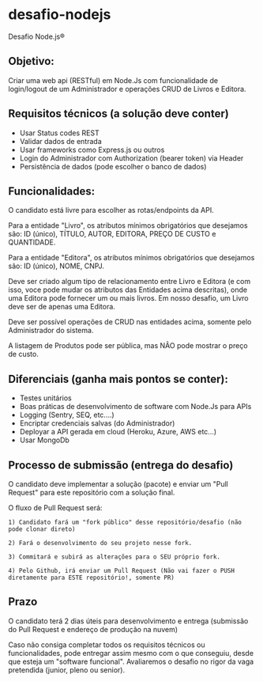 # desafio-nodejs
Desafio Node.js®

## Objetivo: 
Criar uma web api (RESTful) em Node.Js com funcionalidade de login/logout de um Administrador e operações CRUD de Livros e Editora.

## Requisitos técnicos (a solução deve conter)
- Usar Status codes REST
- Validar dados de entrada
- Usar frameworks como Express.js ou outros
- Login do Administrador com Authorization (bearer token) via Header
- Persistência de dados (pode escolher o banco de dados)

## Funcionalidades:
O candidato está livre para escolher as rotas/endpoints da API.

Para a entidade "Livro", os atributos mínimos obrigatórios que desejamos são: ID (único), TÍTULO, AUTOR, EDITORA, PREÇO DE CUSTO e QUANTIDADE.

Para a entidade "Editora", os atributos mínimos obrigatórios que desejamos são: ID (único), NOME, CNPJ.

Deve ser criado algum tipo de relacionamento entre Livro e Editora (e com isso, voce pode mudar os atributos das Entidades acima descritas), onde uma Editora pode fornecer um ou mais livros. Em nosso desafio, um Livro deve ser de apenas uma Editora.

Deve ser possível operações de CRUD nas entidades acima, somente pelo Administrador do sistema.

A listagem de Produtos pode ser pública, mas NÂO pode mostrar o preço de custo.

## Diferenciais (ganha mais pontos se conter):
- Testes unitários
- Boas práticas de desenvolvimento de software com Node.Js para APIs
- Logging (Sentry, SEQ, etc....)
- Encriptar credenciais salvas (do Administrador)
- Deployar a API gerada em cloud (Heroku, Azure, AWS etc...)
- Usar MongoDb

## Processo de submissão (entrega do desafio)

O candidato deve implementar a solução (pacote) e enviar um "Pull Request" para este repositório com a solução final.

O fluxo de Pull Request será:

    1) Candidato fará um "fork público" desse repositório/desafio (não pode clonar direto)
    
    2) Fará o desenvolvimento do seu projeto nesse fork.
    
    3) Commitará e subirá as alterações para o SEU próprio fork.
    
    4) Pelo Github, irá enviar um Pull Request (Não vai fazer o PUSH diretamente para ESTE repositório!, somente PR)
    
    
## Prazo

O candidato terá 2 dias úteis para desenvolvimento e entrega (submissão do Pull Request e endereço de produção na nuvem)

Caso não consiga completar todos os requisitos técnicos ou funcionalidades, pode entregar assim mesmo com o que conseguiu, desde que esteja um "software funcional". 
Avaliaremos o desafio no rigor da vaga pretendida (junior, pleno ou senior).
